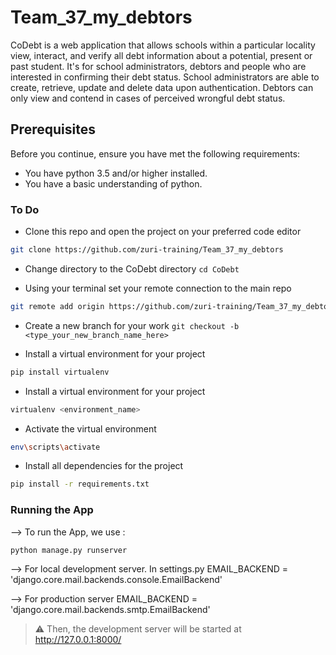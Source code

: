 # Team_37_my_debtors
CoDebt is a web application that allows schools within a particular locality view, interact, and verify all debt information about a potential, present or past student. It's for school administrators, debtors and people who are interested in confirming their debt status. School administrators are able to create, retrieve, update and delete data upon authentication. Debtors can only view and contend in cases of perceived wrongful debt status.

## Prerequisites
Before you continue, ensure you have met the following requirements:

* You have python 3.5 and/or higher installed.
* You have a basic understanding of python.

### To Do
* Clone this repo and open the project on your preferred code editor 
```bash
git clone https://github.com/zuri-training/Team_37_my_debtors

```

* Change directory to the CoDebt directory `cd CoDebt`

* Using your terminal set your remote connection to the main repo 
```bash
git remote add origin https://github.com/zuri-training/Team_37_my_debtors

```

* Create a new branch for your work `git checkout -b <type_your_new_branch_name_here>`

* Install a virtual environment for your project
```bash
pip install virtualenv

```
* Install a virtual environment for your project
```bash
virtualenv <environment_name>
```

* Activate the virtual environment

```bash
env\scripts\activate

```

* Install all dependencies for the project 
```bash
pip install -r requirements.txt

```

### Running the App

--> To run the App, we use :
```bash
python manage.py runserver

```
--> For local development server.
In settings.py
EMAIL_BACKEND = 'django.core.mail.backends.console.EmailBackend' 

--> For production server
EMAIL_BACKEND = 'django.core.mail.backends.smtp.EmailBackend'

> ⚠ Then, the development server will be started at http://127.0.0.1:8000/





